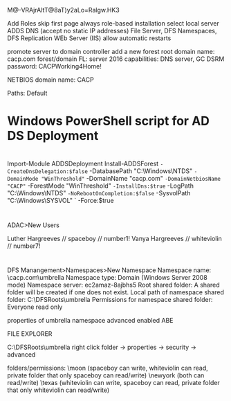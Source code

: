 M@-VRAjrAltT@8aT)y2aLo=Ralgw.HK3

Add Roles
skip first page always
role-based installation
select local server
ADDS
DNS (accept no static IP addresses)
File Server, DFS Namespaces, DFS Replication
WEb Server (IIS)
allow automatic restarts

promote server to domain controller
add a new forest
root domain name: cacp.com
forest/domain FL: server 2016
capabilities: DNS server, GC
DSRM password: CACPWorking4Home!

NETBIOS domain name: CACP

Paths: Default

#
# Windows PowerShell script for AD DS Deployment
#

Import-Module ADDSDeployment
Install-ADDSForest `
-CreateDnsDelegation:$false `
-DatabasePath "C:\Windows\NTDS" `
-DomainMode "WinThreshold" `
-DomainName "cacp.com" `
-DomainNetbiosName "CACP" `
-ForestMode "WinThreshold" `
-InstallDns:$true `
-LogPath "C:\Windows\NTDS" `
-NoRebootOnCompletion:$false `
-SysvolPath "C:\Windows\SYSVOL" `
-Force:$true

#
#
#

ADAC>New Users

Luther Hargreeves // spaceboy // number1!
Vanya Hargreeves // whiteviolin // number7!

#
#
#

DFS Manangement>Namespaces>New
Namespace
	Namespace name: \\cacp.com\umbrella
	Namespace type:  Domain (Windows Server 2008 mode)
	Namespace server: ec2amaz-8ajbhs5
	Root shared folder:  A shared folder will be created if one does not exist.
	Local path of namespace shared folder: C:\DFSRoots\umbrella
	Permissions for namespace shared folder: Everyone read only

properties of umbrella namespace
advanced
enabled ABE

FILE EXPLORER

C:\DFSRoots\umbrella
right click folder -> properties -> security -> advanced

folders/permissions:
\moon (spaceboy can write, whiteviolin can read, private folder that only spaceboy can read/write)
\newyork (both can read/write)
\texas (whiteviolin can write, spaceboy can read, private folder that only whiteviolin can read/write)

